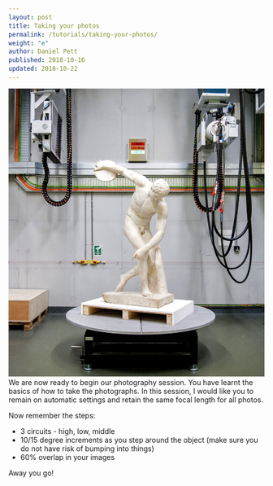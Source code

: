 ```yaml
---
layout: post
title: Taking your photos
permalink: /tutorials/taking-your-photos/
weight: "e"
author: Daniel Pett
published: 2018-10-16
updated: 2018-10-22
---
```

![The fabulous Hercules](/images/discob.jpg "The Discobolus in the BM labs")
We are now ready to begin our photography session. You have learnt the basics of how to take the photographs.
In this session, I would like you to remain on automatic settings and retain the same focal length for all photos.

Now remember the steps:

* 3 circuits - high, low, middle
* 10/15 degree increments as you step around the object (make sure you do not have risk of bumping into things)
* 60% overlap in your images

Away you go!
